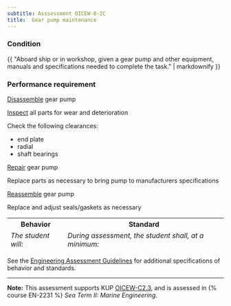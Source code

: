 ```yaml
---
subtitle: Asssessment OICEW-8-2C
title:  Gear pump maintenance
---
```




### Condition

{{ "Aboard ship or in workshop, given a gear pump and other equipment, manuals and specifications needed to complete the task." | markdownify }}

### Performance requirement 

<table width='100%' class='Guidelines'>
 <thead>
 <tr>
     <th class='thirty'>Behavior</th>
     <th class='seventy'>Standard</th>
 </tr>
 <tr>
     <td><em>The student will:</em></td>
     <td><em>During assessment, the student shall, at a minimum:</em></td>
 </tr>
 </thead>
 <tbody>


<!--rowstart-->

[Disassemble](guidelines#disassemble) gear pump

<!--cellbreak-->



<!--rowend-->


<!--rowstart-->

[Inspect](guidelines#evaluateinspecttest) all parts for wear and deterioration

<!--cellbreak-->

Check the following clearances:

  * end plate
  * radial
  * shaft bearings

<!--rowend-->


<!--rowstart-->

[Repair](guidelines#repair) gear pump

<!--cellbreak-->

Replace parts as necessary to bring pump to manufacturers specifications

<!--rowend-->


<!--rowstart-->

[Reassemble](guidelines#reassemble) gear pump

<!--cellbreak-->

Replace and adjust seals/gaskets as necessary

<!--rowend-->


 </tbody>
 </table>



See the [Engineering Assessment Guidelines](guidelines) for additional specifications of behavior and standards.


*****

**Note:** This assessment supports KUP [OICEW-C2.3]({{site.baseurl}}/tables/31.html#OICEW-C2.3), and is assessed in  {% course  EN-2231 %}  *Sea Term II: Marine Engineering*. 

